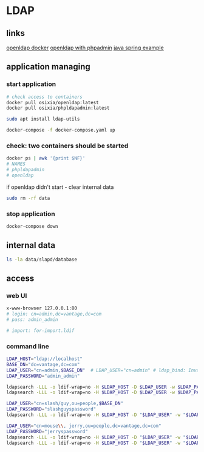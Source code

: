 # LDAP

## links
[openldap docker](https://github.com/osixia/docker-openldap)
[openldap with phpadmin](https://github.com/osixia/docker-phpLDAPadmin)
[java spring example](https://spring.io/guides/gs/authenticating-ldap/)

## application managing
### start application
```sh
# check access to containers
docker pull osixia/openldap:latest
docker pull osixia/phpldapadmin:latest

sudo apt install ldap-utils

docker-compose -f docker-compose.yaml up
```
### check: two containers should be started
```sh
docker ps | awk '{print $NF}' 
# NAMES
# phpldapadmin
# openldap
```

if openldap didn't start - clear internal data
```sh
sudo rm -rf data
```

### stop application
```sh
docker-compose down
```

## internal data
```sh
ls -la data/slapd/database
```

## access
### web UI 
```sh
x-www-browser 127.0.0.1:80
# login: cn=admin,dc=vantage,dc=com
# pass: admin_admin

# import: for-import.ldif
```

### command line
```sh
LDAP_HOST="ldap://localhost"
BASE_DN="dc=vantage,dc=com"
LDAP_USER="cn=admin,$BASE_DN"  # LDAP_USER="cn=admin" # ldap_bind: Invalid credentials (49)
LDAP_PASSWORD="admin_admin"

ldapsearch -LLL -o ldif-wrap=no -H $LDAP_HOST -D $LDAP_USER -w $LDAP_PASSWORD -b $BASE_DN
ldapsearch -LLL -o ldif-wrap=no -H $LDAP_HOST -D $LDAP_USER -w $LDAP_PASSWORD -b "ou=people,dc=vantage,dc=com" "(cn=mouse, jerry)"

LDAP_USER="cn=slash/guy,ou=people,$BASE_DN"
LDAP_PASSWORD="slashguyspassword"
ldapsearch -LLL -o ldif-wrap=no -H $LDAP_HOST -D "$LDAP_USER" -w "$LDAP_PASSWORD" -b $BASE_DN

LDAP_USER="cn=mouse\\, jerry,ou=people,dc=vantage,dc=com"
LDAP_PASSWORD="jerryspassword"
ldapsearch -LLL -o ldif-wrap=no -H $LDAP_HOST -D "$LDAP_USER" -w "$LDAP_PASSWORD" -b $BASE_DN
ldapsearch -LLL -o ldif-wrap=no -H $LDAP_HOST -D "$LDAP_USER" -w "$LDAP_PASSWORD" -b "ou=people,dc=vantage,dc=com" "(cn=mouse, jerry)"
```


